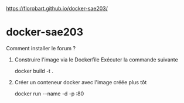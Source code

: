 https://florobart.github.io/docker-sae203/
# docker-sae203

Comment installer le forum ?

1. Construire l'image via le Dockerfile
Exécuter la commande suivante

    docker build -t <nom image> .

2. Créer un conteneur docker avec l'image créée plus tôt

    docker run --name <nom conteneur> -d -p <port>:80 <nom image>

